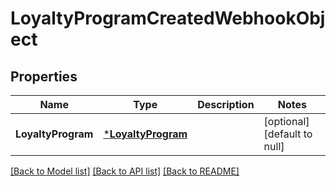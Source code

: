 # LoyaltyProgramCreatedWebhookObject

## Properties

 Name               | Type                                     | Description | Notes                        
--------------------|------------------------------------------|-------------|------------------------------
 **LoyaltyProgram** | [***LoyaltyProgram**](LoyaltyProgram.md) |             | [optional] [default to null] 

[[Back to Model list]](../README.md#documentation-for-models) [[Back to API list]](../README.md#documentation-for-api-endpoints) [[Back to README]](../README.md)

